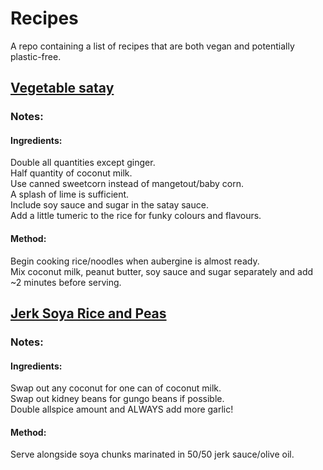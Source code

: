 # Recipes
A repo containing a list of recipes that are both vegan and potentially plastic-free.

## [Vegetable satay](https://www.olivemagazine.com/recipes/vegetarian/vegetable-satay-curry/)
### Notes:
#### Ingredients:
Double all quantities except ginger.<br>
Half quantity of coconut milk.<br>
Use canned sweetcorn instead of mangetout/baby corn.<br>
A splash of lime is sufficient.<br>
Include soy sauce and sugar in the satay sauce.<br>
Add a little tumeric to the rice for funky colours and flavours.

#### Method:
Begin cooking rice/noodles when aubergine is almost ready.<br>
Mix coconut milk, peanut butter, soy sauce and sugar separately and add ~2 minutes before serving.

## [Jerk Soya Rice and Peas](https://www.bbc.co.uk/food/recipes/jamaican_rice_and_peas_66627)

### Notes:
#### Ingredients:
Swap out any coconut for one can of coconut milk. <br>
Swap out kidney beans for gungo beans if possible. <br>
Double allspice amount and ALWAYS add more garlic!

#### Method:
Serve alongside soya chunks marinated in 50/50 jerk sauce/olive oil.
